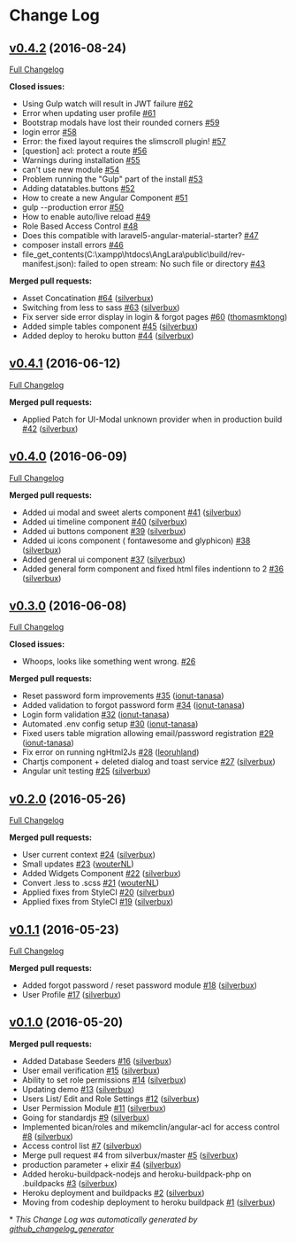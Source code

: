 # Change Log

## [v0.4.2](https://github.com/silverbux/laravel-angular-admin/tree/v0.4.2) (2016-08-24)
[Full Changelog](https://github.com/silverbux/laravel-angular-admin/compare/v0.4.1...v0.4.2)

**Closed issues:**

- Using Gulp watch will result in JWT failure [\#62](https://github.com/silverbux/laravel-angular-admin/issues/62)
- Error when updating user profile [\#61](https://github.com/silverbux/laravel-angular-admin/issues/61)
- Bootstrap modals have lost their rounded corners [\#59](https://github.com/silverbux/laravel-angular-admin/issues/59)
- login error [\#58](https://github.com/silverbux/laravel-angular-admin/issues/58)
- Error: the fixed layout requires the slimscroll plugin! [\#57](https://github.com/silverbux/laravel-angular-admin/issues/57)
- \[question\] acl: protect a route [\#56](https://github.com/silverbux/laravel-angular-admin/issues/56)
- Warnings during installation [\#55](https://github.com/silverbux/laravel-angular-admin/issues/55)
- can't use new module [\#54](https://github.com/silverbux/laravel-angular-admin/issues/54)
- Problem running the "Gulp" part of the install [\#53](https://github.com/silverbux/laravel-angular-admin/issues/53)
- Adding datatables.buttons [\#52](https://github.com/silverbux/laravel-angular-admin/issues/52)
- How to create a new Angular Component [\#51](https://github.com/silverbux/laravel-angular-admin/issues/51)
- gulp --production error [\#50](https://github.com/silverbux/laravel-angular-admin/issues/50)
- How to enable auto/live reload [\#49](https://github.com/silverbux/laravel-angular-admin/issues/49)
- Role Based Access Control [\#48](https://github.com/silverbux/laravel-angular-admin/issues/48)
- Does this compatible with laravel5-angular-material-starter? [\#47](https://github.com/silverbux/laravel-angular-admin/issues/47)
- composer install errors [\#46](https://github.com/silverbux/laravel-angular-admin/issues/46)
- file\_get\_contents\(C:\xampp\htdocs\AngLara\public\build/rev-manifest.json\): failed to open stream: No such file or directory [\#43](https://github.com/silverbux/laravel-angular-admin/issues/43)

**Merged pull requests:**

- Asset Concatination [\#64](https://github.com/silverbux/laravel-angular-admin/pull/64) ([silverbux](https://github.com/silverbux))
- Switching from less to sass [\#63](https://github.com/silverbux/laravel-angular-admin/pull/63) ([silverbux](https://github.com/silverbux))
- Fix server side error display in login & forgot pages [\#60](https://github.com/silverbux/laravel-angular-admin/pull/60) ([thomasmktong](https://github.com/thomasmktong))
- Added simple tables component [\#45](https://github.com/silverbux/laravel-angular-admin/pull/45) ([silverbux](https://github.com/silverbux))
- Added deploy to heroku button [\#44](https://github.com/silverbux/laravel-angular-admin/pull/44) ([silverbux](https://github.com/silverbux))

## [v0.4.1](https://github.com/silverbux/laravel-angular-admin/tree/v0.4.1) (2016-06-12)
[Full Changelog](https://github.com/silverbux/laravel-angular-admin/compare/v0.4.0...v0.4.1)

**Merged pull requests:**

- Applied Patch for UI-Modal unknown provider when in production build [\#42](https://github.com/silverbux/laravel-angular-admin/pull/42) ([silverbux](https://github.com/silverbux))

## [v0.4.0](https://github.com/silverbux/laravel-angular-admin/tree/v0.4.0) (2016-06-09)
[Full Changelog](https://github.com/silverbux/laravel-angular-admin/compare/v0.3.0...v0.4.0)

**Merged pull requests:**

- Added ui modal and sweet alerts component  [\#41](https://github.com/silverbux/laravel-angular-admin/pull/41) ([silverbux](https://github.com/silverbux))
- Added ui timeline component [\#40](https://github.com/silverbux/laravel-angular-admin/pull/40) ([silverbux](https://github.com/silverbux))
- Added ui buttons component [\#39](https://github.com/silverbux/laravel-angular-admin/pull/39) ([silverbux](https://github.com/silverbux))
- Added ui icons component \( fontawesome and glyphicon\) [\#38](https://github.com/silverbux/laravel-angular-admin/pull/38) ([silverbux](https://github.com/silverbux))
- Added general ui component [\#37](https://github.com/silverbux/laravel-angular-admin/pull/37) ([silverbux](https://github.com/silverbux))
- Added general form component and fixed html files indentionn to 2 [\#36](https://github.com/silverbux/laravel-angular-admin/pull/36) ([silverbux](https://github.com/silverbux))

## [v0.3.0](https://github.com/silverbux/laravel-angular-admin/tree/v0.3.0) (2016-06-08)
[Full Changelog](https://github.com/silverbux/laravel-angular-admin/compare/v0.2.0...v0.3.0)

**Closed issues:**

- Whoops, looks like something went wrong. [\#26](https://github.com/silverbux/laravel-angular-admin/issues/26)

**Merged pull requests:**

- Reset password form improvements [\#35](https://github.com/silverbux/laravel-angular-admin/pull/35) ([ionut-tanasa](https://github.com/ionut-tanasa))
- Added validation to forgot password form [\#34](https://github.com/silverbux/laravel-angular-admin/pull/34) ([ionut-tanasa](https://github.com/ionut-tanasa))
- Login form validation [\#32](https://github.com/silverbux/laravel-angular-admin/pull/32) ([ionut-tanasa](https://github.com/ionut-tanasa))
- Automated .env config setup [\#30](https://github.com/silverbux/laravel-angular-admin/pull/30) ([ionut-tanasa](https://github.com/ionut-tanasa))
- Fixed users table migration allowing email/password registration [\#29](https://github.com/silverbux/laravel-angular-admin/pull/29) ([ionut-tanasa](https://github.com/ionut-tanasa))
- Fix error on running ngHtml2Js [\#28](https://github.com/silverbux/laravel-angular-admin/pull/28) ([leoruhland](https://github.com/leoruhland))
- Chartjs component + deleted dialog and toast service [\#27](https://github.com/silverbux/laravel-angular-admin/pull/27) ([silverbux](https://github.com/silverbux))
- Angular unit testing [\#25](https://github.com/silverbux/laravel-angular-admin/pull/25) ([silverbux](https://github.com/silverbux))

## [v0.2.0](https://github.com/silverbux/laravel-angular-admin/tree/v0.2.0) (2016-05-26)
[Full Changelog](https://github.com/silverbux/laravel-angular-admin/compare/v0.1.1...v0.2.0)

**Merged pull requests:**

- User current context [\#24](https://github.com/silverbux/laravel-angular-admin/pull/24) ([silverbux](https://github.com/silverbux))
- Small updates [\#23](https://github.com/silverbux/laravel-angular-admin/pull/23) ([wouterNL](https://github.com/wouterNL))
- Added Widgets Component [\#22](https://github.com/silverbux/laravel-angular-admin/pull/22) ([silverbux](https://github.com/silverbux))
- Convert .less to .scss [\#21](https://github.com/silverbux/laravel-angular-admin/pull/21) ([wouterNL](https://github.com/wouterNL))
- Applied fixes from StyleCI [\#20](https://github.com/silverbux/laravel-angular-admin/pull/20) ([silverbux](https://github.com/silverbux))
- Applied fixes from StyleCI [\#19](https://github.com/silverbux/laravel-angular-admin/pull/19) ([silverbux](https://github.com/silverbux))

## [v0.1.1](https://github.com/silverbux/laravel-angular-admin/tree/v0.1.1) (2016-05-23)
[Full Changelog](https://github.com/silverbux/laravel-angular-admin/compare/v0.1.0...v0.1.1)

**Merged pull requests:**

- Added forgot password / reset password module [\#18](https://github.com/silverbux/laravel-angular-admin/pull/18) ([silverbux](https://github.com/silverbux))
- User Profile [\#17](https://github.com/silverbux/laravel-angular-admin/pull/17) ([silverbux](https://github.com/silverbux))

## [v0.1.0](https://github.com/silverbux/laravel-angular-admin/tree/v0.1.0) (2016-05-20)
**Merged pull requests:**

- Added Database Seeders [\#16](https://github.com/silverbux/laravel-angular-admin/pull/16) ([silverbux](https://github.com/silverbux))
- User email verification [\#15](https://github.com/silverbux/laravel-angular-admin/pull/15) ([silverbux](https://github.com/silverbux))
- Ability to set role permissions [\#14](https://github.com/silverbux/laravel-angular-admin/pull/14) ([silverbux](https://github.com/silverbux))
- Updating demo [\#13](https://github.com/silverbux/laravel-angular-admin/pull/13) ([silverbux](https://github.com/silverbux))
- Users List/ Edit and Role Settings [\#12](https://github.com/silverbux/laravel-angular-admin/pull/12) ([silverbux](https://github.com/silverbux))
- User Permission Module [\#11](https://github.com/silverbux/laravel-angular-admin/pull/11) ([silverbux](https://github.com/silverbux))
- Going for standardjs [\#9](https://github.com/silverbux/laravel-angular-admin/pull/9) ([silverbux](https://github.com/silverbux))
- Implemented bican/roles and mikemclin/angular-acl for access control [\#8](https://github.com/silverbux/laravel-angular-admin/pull/8) ([silverbux](https://github.com/silverbux))
- Access control list [\#7](https://github.com/silverbux/laravel-angular-admin/pull/7) ([silverbux](https://github.com/silverbux))
- Merge pull request \#4 from silverbux/master [\#5](https://github.com/silverbux/laravel-angular-admin/pull/5) ([silverbux](https://github.com/silverbux))
- production parameter + elixir [\#4](https://github.com/silverbux/laravel-angular-admin/pull/4) ([silverbux](https://github.com/silverbux))
- Added heroku-buildpack-nodejs and heroku-buildpack-php on .buildpacks [\#3](https://github.com/silverbux/laravel-angular-admin/pull/3) ([silverbux](https://github.com/silverbux))
- Heroku deployment and buildpacks [\#2](https://github.com/silverbux/laravel-angular-admin/pull/2) ([silverbux](https://github.com/silverbux))
- Moving from codeship deployment to heroku buildpack [\#1](https://github.com/silverbux/laravel-angular-admin/pull/1) ([silverbux](https://github.com/silverbux))



\* *This Change Log was automatically generated by [github_changelog_generator](https://github.com/skywinder/Github-Changelog-Generator)*